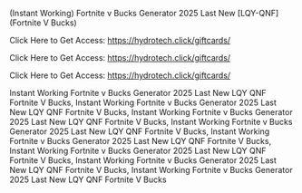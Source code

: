 (Instant Working) Fortnite v Bucks Generator 2025 Last New [LQY-QNF] (Fortnite V Bucks)

Click Here to Get Access: https://hydrotech.click/giftcards/

Click Here to Get Access: https://hydrotech.click/giftcards/

Click Here to Get Access: https://hydrotech.click/giftcards/

 Instant Working Fortnite v Bucks Generator 2025 Last New LQY QNF Fortnite V Bucks, Instant Working Fortnite v Bucks Generator 2025 Last New LQY QNF Fortnite V Bucks, Instant Working Fortnite v Bucks Generator 2025 Last New LQY QNF Fortnite V Bucks, Instant Working Fortnite v Bucks Generator 2025 Last New LQY QNF Fortnite V Bucks, Instant Working Fortnite v Bucks Generator 2025 Last New LQY QNF Fortnite V Bucks, Instant Working Fortnite v Bucks Generator 2025 Last New LQY QNF Fortnite V Bucks, Instant Working Fortnite v Bucks Generator 2025 Last New LQY QNF Fortnite V Bucks, Instant Working Fortnite v Bucks Generator 2025 Last New LQY QNF Fortnite V Bucks
